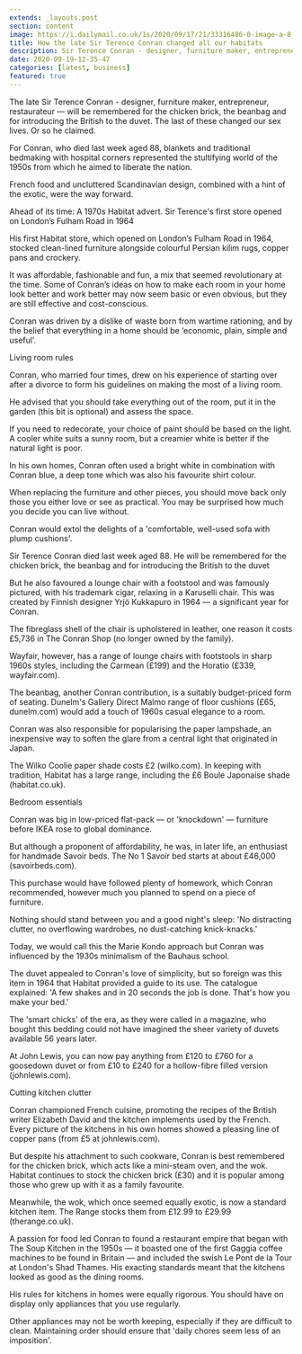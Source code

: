 ```yaml
---
extends: _layouts.post
section: content
image: https://i.dailymail.co.uk/1s/2020/09/17/21/33316486-0-image-a-8_1600375157491.jpg 
title: How the late Sir Terence Conran changed all our habitats 
description: Sir Terence Conran - designer, furniture maker, entrepreneur, restaurateur - will be remembered for the chicken brick, the beanbag and for introducing the British to the duvet. 
date: 2020-09-19-12-35-47 
categories: [latest, business] 
featured: true 
--- 
```

The late Sir Terence Conran - designer, furniture maker, entrepreneur, restaurateur — will be remembered for the chicken brick, the beanbag and for introducing the British to the duvet. The last of these changed our sex lives. Or so he claimed.

For Conran, who died last week aged 88, blankets and traditional bedmaking with hospital corners represented the stultifying world of the 1950s from which he aimed to liberate the nation. 

French food and uncluttered Scandinavian design, combined with a hint of the exotic, were the way forward.

Ahead of its time: A 1970s Habitat advert. Sir Terence's first store opened on London’s Fulham Road in 1964

His first Habitat store, which opened on London’s Fulham Road in 1964, stocked clean-lined furniture alongside colourful Persian kilim rugs, copper pans and crockery. 

It was affordable, fashionable and fun, a mix that seemed revolutionary at the time. Some of Conran’s ideas on how to make each room in your home look better and work better may now seem basic or even obvious, but they are still effective and cost-conscious.

Conran was driven by a dislike of waste born from wartime rationing, and by the belief that everything in a home should be ‘economic, plain, simple and useful’.

Living room rules

Conran, who married four times, drew on his experience of starting over after a divorce to form his guidelines on making the most of a living room. 

He advised that you should take everything out of the room, put it in the garden (this bit is optional) and assess the space.

If you need to redecorate, your choice of paint should be based on the light. A cooler white suits a sunny room, but a creamier white is better if the natural light is poor. 

In his own homes, Conran often used a bright white in combination with Conran blue, a deep tone which was also his favourite shirt colour.

When replacing the furniture and other pieces, you should move back only those you either love or see as practical. You may be surprised how much you decide you can live without.

Conran would extol the delights of a 'comfortable, well-used sofa with plump cushions'. 

Sir Terence Conran died last week aged 88. He will be remembered for the chicken brick, the beanbag and for introducing the British to the duvet

But he also favoured a lounge chair with a footstool and was famously pictured, with his trademark cigar, relaxing in a Karuselli chair. This was created by Finnish designer Yrjö Kukkapuro in 1964 — a significant year for Conran.

The fibreglass shell of the chair is upholstered in leather, one reason it costs £5,736 in The Conran Shop (no longer owned by the family).

Wayfair, however, has a range of lounge chairs with footstools in sharp 1960s styles, including the Carmean (£199) and the Horatio (£339, wayfair.com).

The beanbag, another Conran contribution, is a suitably budget-priced form of seating. Dunelm's Gallery Direct Malmo range of floor cushions (£65, dunelm.com) would add a touch of 1960s casual elegance to a room.

Conran was also responsible for popularising the paper lampshade, an inexpensive way to soften the glare from a central light that originated in Japan.

The Wilko Coolie paper shade costs £2 (wilko.com). In keeping with tradition, Habitat has a large range, including the £6 Boule Japonaise shade (habitat.co.uk).

Bedroom essentials

Conran was big in low-priced flat-pack — or 'knockdown' — furniture before IKEA rose to global dominance. 

But although a proponent of affordability, he was, in later life, an enthusiast for handmade Savoir beds. The No 1 Savoir bed starts at about £46,000 (savoirbeds.com).

This purchase would have followed plenty of homework, which Conran recommended, however much you planned to spend on a piece of furniture. 

Nothing should stand between you and a good night's sleep: 'No distracting clutter, no overflowing wardrobes, no dust-catching knick-knacks.' 

Today, we would call this the Marie Kondo approach but Conran was influenced by the 1930s minimalism of the Bauhaus school.

The duvet appealed to Conran's love of simplicity, but so foreign was this item in 1964 that Habitat provided a guide to its use. The catalogue explained: 'A few shakes and in 20 seconds the job is done. That's how you make your bed.'

The 'smart chicks' of the era, as they were called in a magazine, who bought this bedding could not have imagined the sheer variety of duvets available 56 years later.

At John Lewis, you can now pay anything from £120 to £760 for a goosedown duvet or from £10 to £240 for a hollow-fibre filled version (johnlewis.com).

Cutting kitchen clutter

Conran championed French cuisine, promoting the recipes of the British writer Elizabeth David and the kitchen implements used by the French. Every picture of the kitchens in his own homes showed a pleasing line of copper pans (from £5 at johnlewis.com).

But despite his attachment to such cookware, Conran is best remembered for the chicken brick, which acts like a mini-steam oven, and the wok. Habitat continues to stock the chicken brick (£30) and it is popular among those who grew up with it as a family favourite.

Meanwhile, the wok, which once seemed equally exotic, is now a standard kitchen item. The Range stocks them from £12.99 to £29.99 (therange.co.uk).

A passion for food led Conran to found a restaurant empire that began with The Soup Kitchen in the 1950s — it boasted one of the first Gaggia coffee machines to be found in Britain — and included the swish Le Pont de la Tour at London's Shad Thames. His exacting standards meant that the kitchens looked as good as the dining rooms.

His rules for kitchens in homes were equally rigorous. You should have on display only appliances that you use regularly. 

Other appliances may not be worth keeping, especially if they are difficult to clean. Maintaining order should ensure that 'daily chores seem less of an imposition'. 

